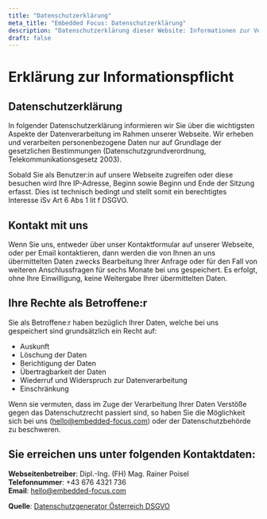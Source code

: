 ```yaml
---
title: "Datenschutzerklärung"
meta_title: "Embedded Focus: Datenschutzerklärung"
description: "Datenschutzerklärung dieser Website: Informationen zur Verarbeitung personenbezogener Daten, Verantwortlichen, Rechtsgrundlagen und Ihren Rechten nach DSGVO."
draft: false
---
```


# Erklärung zur Informationspflicht

## Datenschutzerklärung

In folgender Datenschutzerklärung informieren wir Sie über die wichtigsten Aspekte der Datenverarbeitung im Rahmen unserer Webseite. Wir erheben und verarbeiten personenbezogene Daten nur auf Grundlage der gesetzlichen Bestimmungen (Datenschutzgrundverordnung, Telekommunikationsgesetz 2003).

Sobald Sie als Benutzer:in auf unsere Webseite zugreifen oder diese besuchen wird Ihre IP-Adresse, Beginn sowie Beginn und Ende der Sitzung erfasst. Dies ist technisch bedingt und stellt somit ein berechtigtes Interesse iSv Art 6 Abs 1 lit f DSGVO.

## Kontakt mit uns

Wenn Sie uns, entweder über unser Kontaktformular auf unserer Webseite, oder per Email kontaktieren, dann werden die von Ihnen an uns übermittelten Daten zwecks Bearbeitung Ihrer Anfrage oder für den Fall von weiteren Anschlussfragen für sechs Monate bei uns gespeichert. Es erfolgt, ohne Ihre Einwilligung, keine Weitergabe Ihrer übermittelten Daten.

## Ihre Rechte als Betroffene:r

Sie als Betroffene:r haben bezüglich Ihrer Daten, welche bei uns gespeichert sind grundsätzlich ein Recht auf:

- Auskunft
- Löschung der Daten
- Berichtigung der Daten
- Übertragbarkeit der Daten
- Wiederruf und Widerspruch zur Datenverarbeitung
- Einschränkung

Wenn sie vermuten, dass im Zuge der Verarbeitung Ihrer Daten Verstöße gegen das Datenschutzrecht passiert sind, so haben Sie die Möglichkeit sich bei uns (hello@embedded-focus.com) oder der Datenschutzbehörde zu beschweren.

## Sie erreichen uns unter folgenden Kontaktdaten:

**Webseitenbetreiber**: Dipl.-Ing. (FH) Mag. Rainer Poisel  
**Telefonnummer**: +43 676 4321 736  
**Email**: hello@embedded-focus.com  

**Quelle**: [Datenschutzgenerator Österreich DSGVO](https://www.fairesrecht.at/kostenlos-datenschutzerklaerung-erstellen-generator.php)

